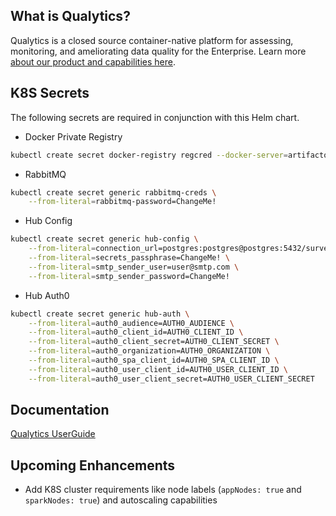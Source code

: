 ## What is Qualytics?

Qualytics is a closed source container-native platform for assessing, monitoring, and ameliorating data quality for the Enterprise. Learn more [about our product and capabilities here](https://qualytics.co/product/). 


## K8S Secrets

The following secrets are required in conjunction with this Helm chart.

- Docker Private Registry
```bash
kubectl create secret docker-registry regcred --docker-server=artifactory.qualytics.io:443/docker --docker-username=<your-name> --docker-password=<your-pword>
```

- RabbitMQ
```bash
kubectl create secret generic rabbitmq-creds \
    --from-literal=rabbitmq-password=ChangeMe!
```

- Hub Config
```bash
kubectl create secret generic hub-config \
    --from-literal=connection_url=postgres:postgres@postgres:5432/surveillence_hub \
    --from-literal=secrets_passphrase=ChangeMe! \
    --from-literal=smtp_sender_user=user@smtp.com \
    --from-literal=smtp_sender_password=ChangeMe!
```

- Hub Auth0
``` bash
kubectl create secret generic hub-auth \
    --from-literal=auth0_audience=AUTH0_AUDIENCE \
    --from-literal=auth0_client_id=AUTH0_CLIENT_ID \
    --from-literal=auth0_client_secret=AUTH0_CLIENT_SECRET \
    --from-literal=auth0_organization=AUTH0_ORGANIZATION \
    --from-literal=auth0_spa_client_id=AUTH0_SPA_CLIENT_ID \
    --from-literal=auth0_user_client_id=AUTH0_USER_CLIENT_ID \
    --from-literal=auth0_user_client_secret=AUTH0_USER_CLIENT_SECRET
```

## Documentation

[Qualytics UserGuide](https://qualytics.github.io/userguide/)

## Upcoming Enhancements

- Add K8S cluster requirements like node labels (`appNodes: true` and `sparkNodes: true`) and autoscaling capabilities
